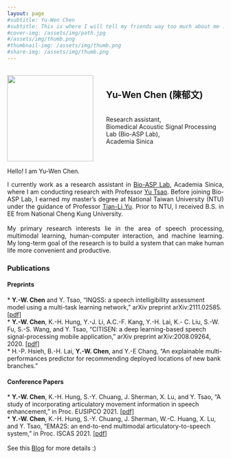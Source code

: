 ```yaml
---
layout: page
#subtitle: Yu-Wen Chen 
#subtitle: This is where I will tell my friends way too much about me ..
#cover-img: /assets/img/path.jpg
#/assets/img/thumb.png
#thumbnail-img: /assets/img/thumb.png
#share-img: /assets/img/thumb.png
---
```


<br />
<img src="/assets/img/private/IMG_5505.png" align="left" width="200px" style="vertical-align:middle;margin:0px 30px 0px 0px" />
<h2>Yu-Wen Chen (陳郁文)</h2><br />
Research assistant,<br />
Biomedical Acoustic Signal Processing Lab (Bio-ASP Lab),<br />
Academia Sinica<br />
<br clear="left"/>

Hello! I am Yu-Wen Chen.<br />
<div style="text-align: justify"> 
I currently work as a research assistant in <a href="https://bio-asplab.citi.sinica.edu.tw/">Bio-ASP Lab</a>, Academia Sinica, where I am conducting research with Professor <a href="https://www.citi.sinica.edu.tw/pages/yu.tsao/index_en.html">Yu Tsao</a>.
Before joining Bio-ASP Lab, I earned my master’s degree at National Taiwan University (NTU) under the guidance of Professor <a href="https://www.ee.ntu.edu.tw/profile1.php?teacher_id=901166">Tian-Li Yu</a>. Prior to NTU, I received B.S. in EE from National Cheng Kung University. <br />
<br />
My primary research interests lie in the area of speech processing, multimodal learning, human-computer interaction, and machine learning. My long-term goal of the research is to build a system that can make human life more convenient and productive.
</div>

<h3>Publications</h3>

<h4>Preprints</h4>
* <b>Y.-W. Chen</b> and Y. Tsao, “INQSS: a speech intelligibility assessment model using a multi-task learning network,” arXiv preprint arXiv:2111.02585. <a href="https://arxiv.org/pdf/2111.02585.pdf">[pdf]</a> <br />
* <b>Y.-W. Chen</b>, K.-H. Hung, Y.-J. Li, A.C.-F. Kang, Y.-H. Lai, K.- C. Liu, S.-W. Fu, S.-S. Wang, and Y. Tsao, “CITISEN: a deep learning-based speech signal-processing mobile application,” arXiv preprint arXiv:2008.09264, 2020. <a href="https://arxiv.org/pdf/2008.09264.pdf">[pdf]</a> <br />
* H.-P. Hsieh, B.-H. Lai, <b>Y.-W. Chen</b>, and Y.-E Chang, “An explainable multi-performances predictor for recommending deployed locations of new bank branches.” <br /> 
  
<h4>Conference Papers</h4>
* <b>Y.-W. Chen</b>, K.-H. Hung, S.-Y. Chuang, J. Sherman, X. Lu, and Y. Tsao, “A study of incorporating articulatory movement information in speech enhancement,” in Proc. EUSIPCO 2021. <a href="https://arxiv.org/pdf/2011.01691.pdf">[pdf]</a> <br />
* <b>Y.-W. Chen</b>, K.-H. Hung, S.-Y. Chuang, J. Sherman, W.-C. Huang, X. Lu, and Y. Tsao, “EMA2S: an end-to-end multimodal articulatory-to-speech system,” in Proc. ISCAS 2021. <a href="https://arxiv.org/pdf/2102.03786.pdf">[pdf]</a>  <br />
<br />
See this <a href="https://yuwchen.github.io/blog/">Blog</a> for more details :)
